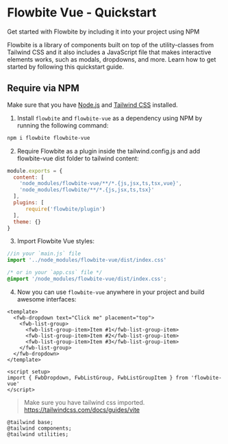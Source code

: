 # Flowbite Vue - Quickstart

Get started with Flowbite by including it into your project using NPM

Flowbite is a library of components built on top of the utility-classes from Tailwind CSS and it also includes a JavaScript file that makes interactive elements works, such as modals, dropdowns, and more. Learn how to get started by following this quickstart guide.

## Require via NPM

Make sure that you have [Node.js](https://nodejs.org/en/) and [Tailwind CSS](https://tailwindcss.com/) installed.

1. Install `flowbite` and `flowbite-vue` as a dependency using NPM by running the following command:

```bash
npm i flowbite flowbite-vue
```

2. Require Flowbite as a plugin inside the tailwind.config.js and add flowbite-vue dist folder to tailwind content:

```javascript
module.exports = {
  content: [
    'node_modules/flowbite-vue/**/*.{js,jsx,ts,tsx,vue}',
    'node_modules/flowbite/**/*.{js,jsx,ts,tsx}'
  ],
  plugins: [
      require('flowbite/plugin')
  ],
  theme: {}
}
```

3. Import Flowbite Vue styles:
```javascript
//in your `main.js` file
import '../node_modules/flowbite-vue/dist/index.css'
```
```css
/* or in your `app.css` file */
@import '/node_modules/flowbite-vue/dist/index.css';
```

4. Now you can use `flowbite-vue` anywhere in your project and build awesome interfaces:
```vue
<template>
  <fwb-dropdown text="Click me" placement="top">
    <fwb-list-group>
      <fwb-list-group-item>Item #1</fwb-list-group-item>
      <fwb-list-group-item>Item #2</fwb-list-group-item>
      <fwb-list-group-item>Item #3</fwb-list-group-item>
    </fwb-list-group>
  </fwb-dropdown>
</template>

<script setup>
import { FwbDropdown, FwbListGroup, FwbListGroupItem } from 'flowbite-vue'
</script>
```

> Make sure you have tailwind css imported. https://tailwindcss.com/docs/guides/vite

```
@tailwind base;
@tailwind components;
@tailwind utilities;
```